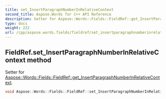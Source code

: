 ```yaml
---
title: set_InsertParagraphNumberInRelativeContext
second_title: Aspose.Words for C++ API Reference
description: Setter for Aspose::Words::Fields::FieldRef::get_InsertParagraphNumberInRelativeContext. 
type: docs
weight: 222
url: /cpp/aspose.words.fields/fieldref/set_insertparagraphnumberinrelativecontext/
---
```

## FieldRef.set_InsertParagraphNumberInRelativeContext method


Setter for [Aspose::Words::Fields::FieldRef::get_InsertParagraphNumberInRelativeContext](../get_insertparagraphnumberinrelativecontext/).

```cpp
void Aspose::Words::Fields::FieldRef::set_InsertParagraphNumberInRelativeContext(bool value)
```


